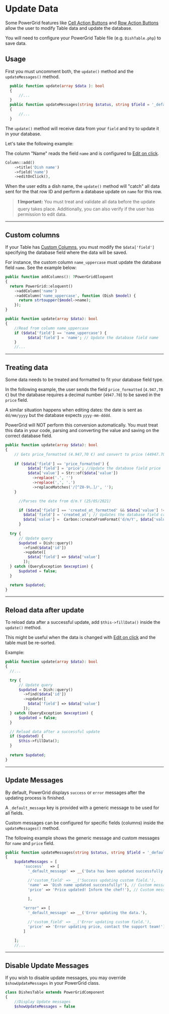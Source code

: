 # Update Data

Some PowerGrid features like [Cell Action Buttons](https://livewire-powergrid.docsforge.com/main/cell-action-buttons/) and [Row Action Buttons](https://livewire-powergrid.docsforge.com/main/row-action-buttons/) allow the user to modify Table data and update the database.

You will need to configure your PowerGrid Table file (e.g. `DishTable.php`) to save data.

## Usage

First you must uncomment both, the `update()` method and the `updateMessages()` method.

```php
  public function update(array $data ): bool
  {
      //...
  }
  public function updateMessages(string $status, string $field = '_default_message'): string
  {
      //...
  }
```

The `update()` method will receive data from your `field` and try to update it in your database.

Let's take the following example:

The column "Name" reads the field `name` and is configured to [Edit on click](https://livewire-powergrid.docsforge.com/main/cell-action-buttons/#editonclickbool-iseditable).

```php
Column::add()
    ->title('Dish name')
    ->field('name')
    ->editOnClick(),
```

When the user edits a dish name, the `update()` method will "catch" all data sent for the that row ID and perform a database update on `name` for this row.

> **❗ Important:** You must treat and validate all data before the update query takes place. Additionally, you can also verify if the user has permission to edit data.

---

## Custom columns

If your Table has [Custom Columns](https://livewire-powergrid.docsforge.com/main/add-columns/#closure-examples), you must modify the `$data['field']` specifying the database field where the data will be saved.

For instance, the custom column `name_uppercase` must update the database field `name`. See the example below:

```php
public function addColumns(): ?PowerGridEloquent
{
  return PowerGrid::eloquent()
    ->addColumn('name')
    ->addColumn('name_uppercase', function (Dish $model) {
      return strtoupper($model->name);
    });
}

public function update(array $data): bool
{
    //Read from column name_uppercase
    if ($data['field'] == 'name_uppercase') {
          $data['field'] = 'name'; // Update the database field name
    }
    //...
```

---

## Treating data

Some data needs to be treated and formatted to fit your database field type.

In the following example, the user sends the field `price_formatted` (`4.947,70 €`) but the database requires a decimal number (`4947.70`) to be saved in the `price` field.

A similar situation happens when editing dates: the date is sent as `dd/mm/yyyy` but the database expects `yyyy-mm-dddd`.

PowerGrid will NOT perform this conversion automatically. You must treat this data in your code, parsing and converting the value and saving on the correct database field.

```php
public function update(array $data): bool
{
    // Gets price_formatted (4.947,70 €) and convert to price (44947.70).
    
    if ($data['field'] == 'price_formatted') {
          $data['field'] = 'price'; //Update the database field price
          $data['value'] = Str::of($data['value'])
            ->replace('.', '')
            ->replace(',', '.')
            ->replaceMatches('/[^Z0-9\.]/', '');
    }

      //Parses the date from d/m.Y (25/05/2021) 

      if ($data['field'] == 'created_at_formatted' && $data['value'] != '') {
        $data['field'] = 'created_at'; // Updates the database field created_at
        $data['value'] =  Carbon::createFromFormat('d/m/Y', $data['value']);
      }
      
  try {
      // Update query
      $updated = Dish::query()
        ->find($data['id'])
        ->update([
          $data['field'] => $data['value']
        ]);
  } catch (QueryException $exception) {
      $updated = false;
  }

  return $updated;
}
```

---

## Reload data after update

To reload data after a successful update, add `$this->fillData()` inside the `update()` method.

This might be useful when the data is changed with [Edit on click](https://livewire-powergrid.docsforge.com/main/cell-action-buttons/#editonclickbool-iseditable) and the table must be re-sorted.

Example:

```php
public function update(array $data): bool
{
  //...

  try {
      // Update query
      $updated = Dish::query()
        ->find($data['id'])
        ->update([
          $data['field'] => $data['value']
        ]);
  } catch (QueryException $exception) {
      $updated = false;
  }

  // Reload data after a successful update
  if ($updated) {
      $this->fillData();
  }
  
  return $updated;
}
```

---

## Update Messages

By default, PowerGrid displays `success` or `error` messages after the updating process is finished.

A `_default_message` key is provided with a generic message to be used for all fields.

Custom messages can be configured for specific fields (columns) inside the `updateMessages()` method.

The following example shows the generic message and custom messages for `name` and `price` field.

```php
public function updateMessages(string $status, string $field = '_default_message'): string
{
    $updateMessages = [
        'success'   => [
          '_default_message' => __('Data has been updated successfully!'),

          //'custom_field' => __('Success updating custom field.'),
          'name' => 'Dish name updated successfully!'), // Custom message for name field
          'price' => 'Price updated! Inform the chef!'), // Custom message for price field
          
          ],

        "error" => [
          '_default_message' => __('Error updating the data.'),

          //'custom_field' => __('Error updating custom field.'),
          'price' => 'Error updating price, contact the support team!'), // Custom message for price field
        ]

    ];
    //...
```

---

## Disable Update Messages

If you wish to disable update messages, you may override `$showUpdateMessages` in your PowerGrid class.

```php
class DishesTable extends PowerGridComponent
{
    //Display Update messages
    $showUpdateMessages = false
```
